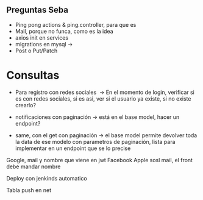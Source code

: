 ## Preguntas Seba
- Ping pong actions & ping.controller, para que es
- Mail, porque no funca, como es la idea
- axios init en services
- migrations en mysql -> 
- Post o Put/Patch


# Consultas

- Para registro con redes sociales  -> En el momento de login, verificar si es con redes sociales, si es asi, ver si el usuario ya existe, si no existe crearlo?

- notificaciones con paginación -> está en el base model, hacer un endpoint?
- same, con el get con paginación -> el base model permite devolver toda la data de ese modelo con parametros de paginación, lista para implementar en un endpoint que se lo precise

Google, mail y nombre que viene en jwt
Facebook
Apple sosl mail, el front debe mandar nombre

Deploy con jenkinds automatico

Tabla push en net